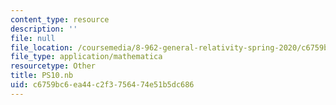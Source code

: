 ```yaml
---
content_type: resource
description: ''
file: null
file_location: /coursemedia/8-962-general-relativity-spring-2020/c6759bc6ea44c2f3756474e51b5dc686_PS10.nb
file_type: application/mathematica
resourcetype: Other
title: PS10.nb
uid: c6759bc6-ea44-c2f3-7564-74e51b5dc686
---
```

